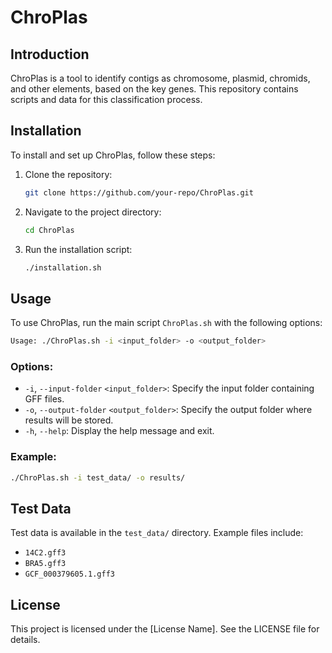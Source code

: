 # ChroPlas

## Introduction
ChroPlas is a tool to identify contigs as chromosome, plasmid, chromids, and other elements, based on the key genes. This repository contains scripts and data for this classification process.

## Installation
To install and set up ChroPlas, follow these steps:

1. Clone the repository:
   ```bash
   git clone https://github.com/your-repo/ChroPlas.git
   ```
2. Navigate to the project directory:
   ```bash
   cd ChroPlas
   ```
3. Run the installation script:
   ```bash
   ./installation.sh
   ```

## Usage
To use ChroPlas, run the main script `ChroPlas.sh` with the following options:

```bash
Usage: ./ChroPlas.sh -i <input_folder> -o <output_folder>
```

### Options:
- `-i`, `--input-folder` `<input_folder>`: Specify the input folder containing GFF files.
- `-o`, `--output-folder` `<output_folder>`: Specify the output folder where results will be stored.
- `-h`, `--help`: Display the help message and exit.

### Example:
```bash
./ChroPlas.sh -i test_data/ -o results/
```

## Test Data
Test data is available in the `test_data/` directory. Example files include:
- `14C2.gff3`
- `BRA5.gff3`
- `GCF_000379605.1.gff3`

## License
This project is licensed under the [License Name]. See the LICENSE file for details.